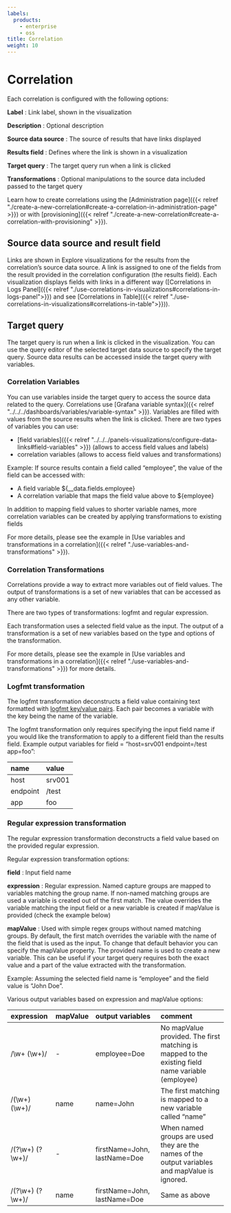```yaml
---
labels:
  products:
    - enterprise
    - oss
title: Correlation
weight: 10
---
```


# Correlation

Each correlation is configured with the following options:

**Label**
: Link label, shown in the visualization

**Description**
: Optional description

**Source data source**
: The source of results that have links displayed

**Results field**
: Defines where the link is shown in a visualization

**Target query**
: The target query run when a link is clicked

**Transformations**
: Optional manipulations to the source data included passed to the target query

Learn how to create correlations using the [Administration page]({{< relref "./create-a-new-correlation#create-a-correlation-in-administration-page" >}}) or with [provisioning]({{< relref "./create-a-new-correlation#create-a-correlation-with-provisioning" >}}).

## Source data source and result field

Links are shown in Explore visualizations for the results from the correlation’s source data source.
A link is assigned to one of the fields from the result provided in the correlation configuration (the results field).
Each visualization displays fields with links in a different way ([Correlations in Logs Panel]({{< relref "./use-correlations-in-visualizations#correlations-in-logs-panel">}}) and see [Correlations in Table]({{< relref "./use-correlations-in-visualizations#correlations-in-table">}})).

## Target query

The target query is run when a link is clicked in the visualization. You can use the query editor of the selected target data source to specify the target query. Source data results can be accessed inside the target query with variables.

### Correlation Variables

You can use variables inside the target query to access the source data related to the query.
Correlations use [Grafana variable syntax]({{< relref "../../../dashboards/variables/variable-syntax" >}}).
Variables are filled with values from the source results when the link is clicked. There are two types of variables you can use:

- [field variables]({{< relref "../../../panels-visualizations/configure-data-links#field-variables" >}}) (allows to access field values and labels)
- correlation variables (allows to access field values and transformations)

Example: If source results contain a field called “employee”, the value of the field can be accessed with:

- A field variable ${\_\_data.fields.employee}
- A correlation variable that maps the field value above to ${employee}

In addition to mapping field values to shorter variable names, more correlation variables can be created by applying transformations to existing fields

For more details, please see the example in [Use variables and transformations in a correlation]({{< relref "./use-variables-and-transformations" >}}).

### Correlation Transformations

Correlations provide a way to extract more variables out of field values. The output of transformations is a set of new variables that can be accessed as any other variable.

There are two types of transformations: logfmt and regular expression.

Each transformation uses a selected field value as the input. The output of a transformation is a set of new variables based on the type and options of the transformation.

For more details, please see the example in [Use variables and transformations in a correlation]({{< relref "./use-variables-and-transformations" >}}) for more details.

### Logfmt transformation

The logfmt transformation deconstructs a field value containing text formatted with [logfmt key/value pairs](https://brandur.org/logfmt). Each pair becomes a variable with the key being the name of the variable.

The logfmt transformation only requires specifying the input field name if you would like the transformation to apply to a different field than the results field.
Example output variables for field = “host=srv001 endpoint=/test app=foo”:

| name     | value  |
| :------- | :----- |
| host     | srv001 |
| endpoint | /test  |
| app      | foo    |

### Regular expression transformation

The regular expression transformation deconstructs a field value based on the provided regular expression.

Regular expression transformation options:

**field**
: Input field name

**expression**
: Regular expression. Named capture groups are mapped to variables matching the group name. If non-named matching groups are used a variable is created out of the first match. The value overrides the variable matching the input field or a new variable is created if mapValue is provided (check the example below)

**mapValue**
: Used with simple regex groups without named matching groups. By default, the first match overrides the variable with the name of the field that is used as the input. To change that default behavior you can specify the mapValue property. The provided name is used to create a new variable. This can be useful if your target query requires both the exact value and a part of the value extracted with the transformation.

Example: Assuming the selected field name is “employee” and the field value is “John Doe”.

Various output variables based on expression and mapValue options:

| expression        | mapValue | output variables             | comment                                                                                           |
| :---------------- | :------- | :--------------------------- | :------------------------------------------------------------------------------------------------ |
| /\\w+ (\\w+)/     | -        | employee=Doe                 | No mapValue provided. The first matching is mapped to the existing field name variable (employee) |
| /(\\w+) (\\w+)/   | name     | name=John                    | The first matching is mapped to a new variable called “name”                                      |
| /(?\\w+) (?\\w+)/ | -        | firstName=John, lastName=Doe | When named groups are used they are the names of the output variables and mapValue is ignored.    |
| /(?\\w+) (?\\w+)/ | name     | firstName=John, lastName=Doe | Same as above                                                                                     |
